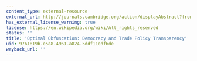 ```yaml
---
content_type: external-resource
external_url: http://journals.cambridge.org/action/displayAbstract?fromPage=online&aid=464866
has_external_license_warning: true
license: https://en.wikipedia.org/wiki/All_rights_reserved
status: ''
title: 'Optimal Obfuscation: Democracy and Trade Policy Transparency'
uid: 9761819b-e5a8-4961-a824-5ddf11edf6de
wayback_url: ''
---
```

